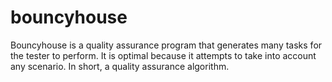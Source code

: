 # bouncyhouse
Bouncyhouse is a quality assurance program that generates many tasks for the tester to perform. It is optimal because it attempts to take into account any scenario. In short, a quality assurance algorithm.
